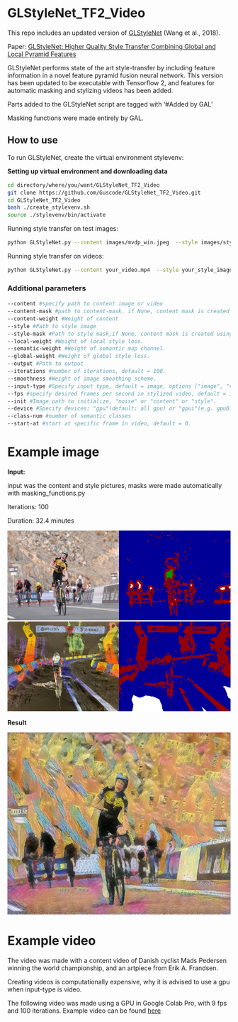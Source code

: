 # GLStyleNet_TF2_Video

This repo includes an updated version of [GLStyleNet](https://github.com/EndyWon/GLStyleNet) (Wang et al., 2018).

Paper: [GLStyleNet: Higher Quality Style Transfer Combining Global and Local Pyramid Features](https://arxiv.org/abs/1811.07260)

GLStyleNet performs state of the art style-transfer by including feature information in a novel feature pyramid fusion neural network. This version has been updated to be executable with Tensorflow 2, and features for automatic masking and stylizing videos has been added.

Parts added to the GLStyleNet script are tagged with ‘#Added by GAL’

Masking functions were made entirely by GAL.

## How to use

To run GLStyleNet, create the virtual environment stylevenv:

__Setting up virtual environment and downloading data__
```bash
cd directory/where/you/want/GLStyleNet_TF2_Video
git clone https://github.com/Guscode/GLStyleNet_TF2_Video.git
cd GLStyleNet_TF2_Video
bash ./create_stylevenv.sh
source ./stylevenv/bin/activate
```

Running style transfer on test images:
```bash
python GLStyleNet.py --content images/mvdp_win.jpeg  --style images/style.png 
```

Running style transfer on videos:
```bash
python GLStyleNet.py --content your_video.mp4  --style your_style_image.png --input-type video --fps 12
```

### Additional parameters
 

```bash
--content #specify path to content image or video
--content-mask #path to content-mask. if None, content mask is created using masking_functions.py
--content-weight #Weight of content
--style #Path to style image
--style-mask #Path to style mask,if None, content mask is created using masking_functions.py
--local-weight #Weight of local style loss.
--semantic-weight #Weight of semantic map channel.
--global-weight #Weight of global style loss.
--output #Path to output
--iterations #number of iterations, default = 100.
--smoothness #Weight of image smoothing scheme.
--input-type #Specify input type, default = image, options ["image", "video"]
--fps #specify desired frames per second in stylized video, default = 12
--init #Image path to initialize, "noise" or "content" or "style".
--device #Specify devices: "gpu"(default: all gpu) or "gpui"(e.g. gpu0) or "cpu" 
--class-num #number of semantic classes
--start-at #start at specific frame in video, default = 0.
```

# Example image

__Input:__ 

input was the content and style pictures, masks were made automatically with masking_functions.py

Iterations: 100

Duration: 32.4 minutes

<a href="https://github.com/GLStyleNet_TF2_Video">
    <img src="/readme_images/masked_content.png" alt="Logo" width="540" height="202">
</a>

<a href="https://github.com/GLStyleNet_TF2_Video">
    <img src="/readme_images/masked_style.png" alt="Logo" width="540" height="202">
</a>


__Result__

<a href="https://github.com/GLStyleNet_TF2_Video">
    <img src="/readme_images/jonas_stylized.jpg" alt="Logo" width="620" height="410">
</a>


# Example video 


The video was made with a content video of Danish cyclist Mads Pedersen winning the world championship, and an artpiece from Erik A. Frandsen.

Creating videos is computationally expensive, why it is advised to use a gpu when input-type is video.

The following video was made using a GPU in Google Colab Pro, with 9 fps and 100 iterations.
Example video can be found [here](https://youtu.be/-6RMt8IbuNE)


